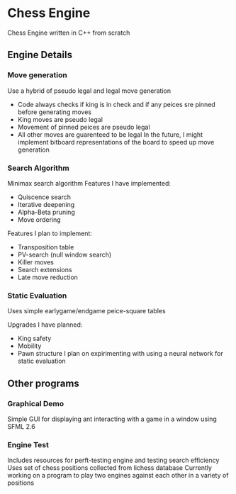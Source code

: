 # Chess Engine
Chess Engine written in C++ from scratch

## Engine Details
### Move generation
Use a hybrid of pseudo legal and legal move generation
 - Code always checks if king is in check and if any peices sre pinned before generating moves
 - King moves are pseudo legal
 - Movement of pinned peices are pseudo legal
 - All other moves are guarenteed to be legal
In the future, I might implement bitboard representations of the board to speed up move generation

### Search Algorithm
Minimax search algorithm
Features I have implemented:
 - Quiscence search
 - Iterative deepening
 - Alpha-Beta pruning
 - Move ordering

Features I plan to implement:
 - Transposition table
 - PV-search (null window search)
 - Killer moves
 - Search extensions
 - Late move reduction

### Static Evaluation
Uses simple earlygame/endgame peice-square tables

Upgrades I have planned:
 - King safety
 - Mobility
 - Pawn structure
I plan on expirimenting with using a neural network for static evaluation

## Other programs
### Graphical Demo
Simple GUI for displaying ant interacting with a game in a window using SFML 2.6

### Engine Test
Includes resources for perft-testing engine and testing search efficiency
Uses set of chess positions collected from lichess database
Currently working on a program to play two engines against each other in a variety of positions